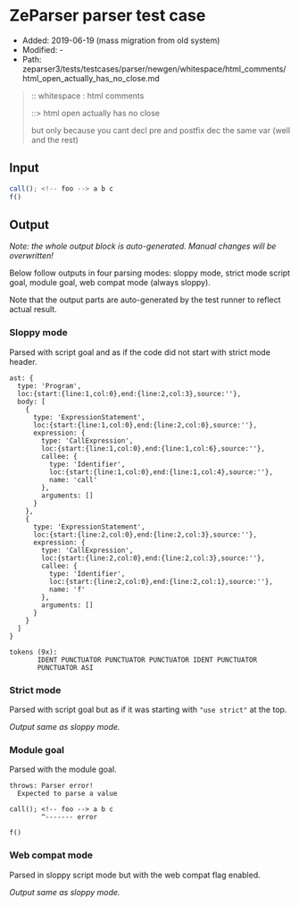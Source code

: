 # ZeParser parser test case

- Added: 2019-06-19 (mass migration from old system)
- Modified: -
- Path: zeparser3/tests/testcases/parser/newgen/whitespace/html_comments/html_open_actually_has_no_close.md

> :: whitespace : html comments
>
> ::> html open actually has no close
>
> but only because you cant decl pre and postfix dec the same var (well and the rest)

## Input

`````js
call(); <!-- foo --> a b c
f()
`````

## Output

_Note: the whole output block is auto-generated. Manual changes will be overwritten!_

Below follow outputs in four parsing modes: sloppy mode, strict mode script goal, module goal, web compat mode (always sloppy).

Note that the output parts are auto-generated by the test runner to reflect actual result.

### Sloppy mode

Parsed with script goal and as if the code did not start with strict mode header.

`````
ast: {
  type: 'Program',
  loc:{start:{line:1,col:0},end:{line:2,col:3},source:''},
  body: [
    {
      type: 'ExpressionStatement',
      loc:{start:{line:1,col:0},end:{line:2,col:0},source:''},
      expression: {
        type: 'CallExpression',
        loc:{start:{line:1,col:0},end:{line:1,col:6},source:''},
        callee: {
          type: 'Identifier',
          loc:{start:{line:1,col:0},end:{line:1,col:4},source:''},
          name: 'call'
        },
        arguments: []
      }
    },
    {
      type: 'ExpressionStatement',
      loc:{start:{line:2,col:0},end:{line:2,col:3},source:''},
      expression: {
        type: 'CallExpression',
        loc:{start:{line:2,col:0},end:{line:2,col:3},source:''},
        callee: {
          type: 'Identifier',
          loc:{start:{line:2,col:0},end:{line:2,col:1},source:''},
          name: 'f'
        },
        arguments: []
      }
    }
  ]
}

tokens (9x):
       IDENT PUNCTUATOR PUNCTUATOR PUNCTUATOR IDENT PUNCTUATOR
       PUNCTUATOR ASI
`````

### Strict mode

Parsed with script goal but as if it was starting with `"use strict"` at the top.

_Output same as sloppy mode._

### Module goal

Parsed with the module goal.

`````
throws: Parser error!
  Expected to parse a value

call(); <!-- foo --> a b c
        ^------- error

f()
`````


### Web compat mode

Parsed in sloppy script mode but with the web compat flag enabled.

_Output same as sloppy mode._
